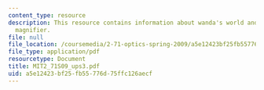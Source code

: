 ```yaml
---
content_type: resource
description: This resource contains information about wanda's world and ball lens
  magnifier.
file: null
file_location: /coursemedia/2-71-optics-spring-2009/a5e12423bf25fb55776d75ffc126aecf_MIT2_71S09_ups3.pdf
file_type: application/pdf
resourcetype: Document
title: MIT2_71S09_ups3.pdf
uid: a5e12423-bf25-fb55-776d-75ffc126aecf
---
```

